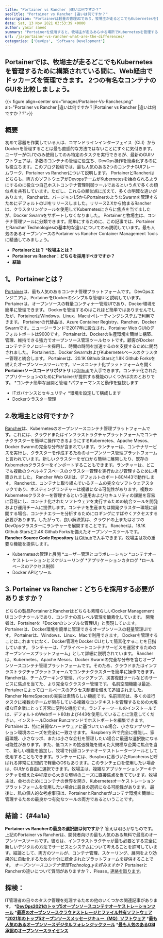```yaml
---
title: "Portainer vs Rancher |違いは何ですか？" 
seoTitle: "Portainer vs Rancher |違いは何ですか？" 
description: "Portainerは軽量の管理UIであり、牧場主が走るどこでもKubernetesを管理するために構築されている間に、さまざまなDocker環境を簡単に管理できます。" 
date: Sat, 13 Nov 2021 03:53:39 +0000
author: yasir saeed
summary: "Portainerを使用すると、牧場主が走るあらゆる場所でKubernetesを管理するために構築されている間に、Web経由でドッカーズを管理できます。 2つの有名なコンテナのGUIを比較しましょう。" 
url: /ja/portainer-vs-rancher-what-are-the-differences/
categories: ['DevOps', 'Software Development']
---
```


## Portainerでは、牧場主が走るどこでもKubernetesを管理するために構築されている間に、Web経由でドッカーズを管理できます。 2つの有名なコンテナのGUIを比較しましょう。

{{< figure align=center src="images/Portainer-Vs-Rancher.png" alt="Portainer vs Rancher |違いは何ですか？|Portainer vs Rancher |違いは何ですか？?">}}


## 概要
初めて容器を作業している人は、コマンドラインインターフェイス（CLI）からDockerを管理することは最も直感的な方法ではないことにすぐに気付きます。ユーザーがCLIでのみ使用してのみ特定のタスクを実行できるが、最新のGUIソフトウェアは、多数のコンテナの管理に役立ち、DevOps操作を簡素化するのにも役立ちます。このブログ投稿では、最も人気のある2つのコンテナGUIフレームワーク、Portainer vs Rancherについて説明します。
PortainerとRancherはどちらも、両方のソフトウェアがDevopsチームがKubernetesを始められるようにするのに役立つ自己ホストコンテナ管理制御ツールであるという点で多くの類似点を共有しています。ただし、これらの類似点に加えて、多くの明確な違いがあります。 Rancherは、バージョン1.5からPortainerのようなSwarmを管理するためにデフォルトのUIをリリースしました。リリース2.Xから始まるRancherは、クラスタリングツールを使用してKubernetesにさらに焦点を当てましたが、Docker Swarmをサポートしなくなりました。
Portainerと牧場主は、コンテナ管理ツールに分類できます。簡単にするために、この記事では、PortainerとRancher Technologiesの基本的な違いについてのみ説明しています。最も人気のあるオープンソースのPortainer vs Rancher Container Management Toolsに精通してみましょう。
  * **Portainerとは？** 
  ***牧場主とは？**
  * **Portainer vs Rancher：どちらを採用すべきですか？** 
  * **結論**

##  **1。 Portainerとは？** 
[Portainer][1]は、最も人気のあるコンテナ管理プラットフォームです。 DevOpsエンジニアは、PortainerをDockerのシンプルな管理UIと説明しています。 Portainerは、オープンソースの軽量コンティナー管理UIであり、Docker環境を簡単に管理できます。 Dockerを管理するのはこれほど簡単ではありませんでしたが、PortainerはWindows、Linux、Macオペレーティングシステムで利用できます。 Portainerの代替品は、Azure Container Registry、Rancher、Docker Swarmです。ニュージーランドで2017年に設立され、Portainer Web GUIのデフォルトポートは9000です。
Portainerは、Dockerの生産環境を簡単に構築、管理、維持できる強力でオープンソース管理ツールセットです。顧客がDockerコンテナテクノロジーを採用し、時間の時間を加速するのを支援するために開発されました。 Portainerは、Docker SwarmおよびKubernetesベースのクラスター管理と統合します。 Portainerは、20.1K Github Starsと1.8K Github Forksを備えたオープンソースツールです。ソースコンテナ化プラットフォームを開く **Portainerソースコードリポジトリ** は[Github][2]で入手できます。コンテナ化されたアプリケーションのためにPortainerが提供する機能のいくつかは次のとおりです。
  *コンテナ簡単な展開と管理
  *パフォーマンスと動作を監視します
  * ITガバナンスとセキュリティ
  *環境を設定して構成します
  * Dockerクラスター管理

## 2.牧場主とは何ですか？
[Rancher][3]は、Kubernetesのオープンソースコンテナ管理プラットフォームです。これには、クラウドまたはインフラストラクチャプラットフォームでコンテナクラスターを簡単に操作できるようにするKubernetes、Apache Mesos、Docker Swarmの完全な分布が含まれています。ランチャーは、コンテナサービスを実行し、クラスターを作成するためのオープンソース管理プラットフォームと言われています。新しいクラスターをゼロから簡単に展開したり、既存のKubernetesクラスターをインポートすることもできます。ランチャーは、どこでも複数のクベルネテスベースのクラスター管理を実行および管理するために構築されました。 Rancher Web GUIは、デフォルトのポート80/443で動作します。
Rancherは、コンテナに取り組んでいるチームの完全なソフトウェアスタックであり、ホスティングランチャーは複雑になる可能性があります。複数のKubernetesクラスターを管理するという運用およびセキュリティの課題を容易に容易にし、コンテナ化されたソフトウェアを実行するための統合ツールを開発および運用チームに提供します。コンテナを生産または開発クラスター環境に展開する場合、コンテナエラーを分析するためにロギングにすばやくアクセスする必要があります。したがって、良い解決策は、クラウドの上またはオフのDevOpsクラスターにランチャーを展開することです。 Rancherは、18.1K Github Starsと2.4K Github Forksを備えたオープンソースツールです。 **Rancher Source Code Repository** は[Github][4]で入手できます。牧場主は次の重要な機能を提供します。
  * Kubernetesの管理と展開
  *ユーザー管理とコラボレーション
  *コンテナオーケストレーションとスケジューリング
  *アプリケーションカタログ
  *ロールベースのアクセス制御
  * Docker APIとツール

## 3. Portainer vs Rancher：どちらを採用する必要がありますか？
どちらの製品PortainerとRancherはどちらも素晴らしいDocker Management UIコンテナツールであり、コンテナの高レベル管理を簡素化しています。
開発者は、Portainerを「Dockerのシンプルな管理UI」と表現しています。 Portainerは、Docker環境を簡単に管理できるオープンソースの軽量管理UIです。 Portainerは、Windows、Linux、Macで利用できます。 Dockerを管理することはこれまでになく、Docker管理をDocker CLIとして簡素化することを目指しています。
ランチャーは、「プライベートコンテナサービスを運営するためのオープンソースプラットフォーム」として詳細に説明されています。 Rancherは、Kubernetes、Apache Mesos、Docker Swarmの完全な分布を含むオープンソースコンテナ管理プラットフォームです。そのため、クラウドまたはインフラストラクチャプラットフォームでコンテナクラスターを簡単に操作できます。 Rancherは、チームワーキング管理、バックアップ、災害復旧ツールなどのサービスに焦点を当てた、より完全なクラスター管理です。
名前空間機能は最近、Portainerによってロールベースのアクセス制御を備えて追加されました。 Rancher NameSpacesの実装は素晴らしい機能です。名前空間は、多くの並行タスクに複数のチームが関与している複雑なコンテキストを管理するための大規模なIT企業にとって非常に便利な機能です。ランチャーツールのインストールでは、デフォルトのWebポート80および443を使用していることに注意してください。インストールDocker Runコマンドでホストポートを編集できます。
Portainerは、特に貧弱なハードウェアに基づいている場合、小さなアプリケーション環境のニーズを完全に一致させます。 Raspberry Piで完全に機能し、家庭環境、小さなラボ、または小さな会社を管理したい場合に最適な選択肢になる可能性があります。また、低コストの拡張機能を備えた大規模な企業に焦点を当て、新しい機能を追加し、牧場で代替コンテナオーケストレーターツールとして使用することもできます。ランチャーには、Busyboxに基づいたRancherosと呼ばれる非常に幻想的で軽量のOSもあります。このランチェロを使用したい場合は、GUIから自由に選択できます。牧場主は、複雑なアプリケーションアーキテクチャを備えた中程度から大きな環境のニーズに直接焦点を当てています。牧場主は、会社のためにコンテナの世界を開き、Kubernetesオーケストレーションプラットフォームを使用したい場合に最良の選択になる可能性があります。
最後に、私の個人的な考慮事項は、PortainerとRancherがコンテナ環境を簡単に管理するための最良かつ有効なツールの両方であるということです。

## 結論： {#4a1a}
 **Portainer vs Rancherの最良の選択肢は何ですか？** 答えは明らかなものです。上記のPortainer vs Rancherは、開発者向けの最も人気のある無料で最高のオープンソースツールです。彼らは、インフラストラクチャが最も必要とする完全に新しいデジタルの方法でサービスとシステムについて考えることを許可しています。結論として、両方のツールが、コンテナ管理、スケーリング、展開をより効果的に自動化するための十分に統合されたプラットフォームを提供することです。
_オープンソースコンテナ管理Technolog_yを好みますか_？ PortainerとRancherの違いについて質問がありますか？、Please_ [連絡を取ります][5]。

## 探検：
IT管​​理者の日々のタスク管理を処理するための他のいくつかの関連記事があります。
  ***[DevOps2021のトップ5オープンソースコンテナオーケストレーションツール][6]** 
  ***[最高のオープンソースクラウドストレージとファイル共有ソフトウェア][7]** 
  ***[2021年のトップ5オープンソースメッセージキュー（MQ）ソフトウェア][8]** 
  ***[最も人気のあるオープンソースデジタルフォレンジックツール][9]** 
  ***[最も人気のあるOSI承認のオープンソースライセンス][10]** 

  
[1]: https://www.portainer.io/
[2]: https://github.com/portainer/portainer
[3]: https://rancher.com/
[4]: https://github.com/rancher/rancher
[5]: mailto:yasir.saeed@aspose.com
[6]: https://blog.containerize.com/devops/top-5-open-source-container-orchestration-tools-for-devops-in-2021/
[7]: https://products.containerize.com/backup-and-sync/
[8]: https://blog.containerize.com/message-queue-software/top-5-open-source-message-queue-software-in-2021/
[9]: https://blog.containerize.com/digital-forensic-tools/top-5-open-source-digital-forensic-tools-in-2021/
[10]: https://blog.containerize.com/licenses-standards/top-5-most-popular-osi-approved-open-source-licenses-of-2021/
